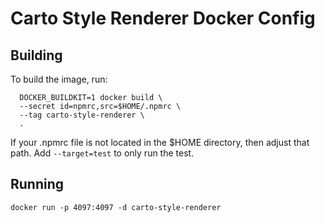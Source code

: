 # Carto Style Renderer Docker Config #

## Building ##
To build the image, run:

```
  DOCKER_BUILDKIT=1 docker build \
  --secret id=npmrc,src=$HOME/.npmrc \
  --tag carto-style-renderer \
  .
```

If your .npmrc file is not located in the $HOME directory, then adjust that path.
Add `--target=test` to only run the test.

## Running ##
```
docker run -p 4097:4097 -d carto-style-renderer
```
